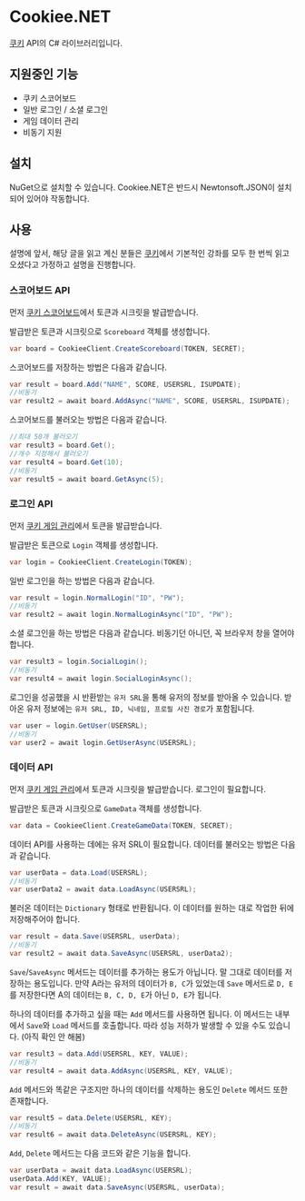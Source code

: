 # Cookiee.NET
[쿠키](https://www.cookiee.net/) API의 C# 라이브러리입니다.

## 지원중인 기능
- 쿠키 스코어보드
- 일반 로그인 / 소셜 로그인
- 게임 데이터 관리
- 비동기 지원

## 설치
NuGet으로 설치할 수 있습니다. Cookiee.NET은 반드시 Newtonsoft.JSON이 설치되어 있어야 작동합니다.

## 사용

설명에 앞서, 해당 글을 읽고 계신 분들은 [쿠키](https://www.cookiee.net/)에서 기본적인 강좌를 모두 한 번씩 읽고 오셨다고 가정하고 설명을 진행합니다.

### 스코어보드 API
먼저 [쿠키 스코어보드](https://www.cookiee.net/gmscore)에서 토큰과 시크릿을 발급받습니다.

발급받은 토큰과 시크릿으로 `Scoreboard` 객체를 생성합니다.
```c#
var board = CookieeClient.CreateScoreboard(TOKEN, SECRET);
```

스코어보드를 저장하는 방법은 다음과 같습니다.
```c#
var result = board.Add("NAME", SCORE, USERSRL, ISUPDATE);
//비동기
var result2 = await board.AddAsync("NAME", SCORE, USERSRL, ISUPDATE);
```

스코어보드를 불러오는 방법은 다음과 같습니다.
```c#
//최대 50개 불러오기
var result3 = board.Get();
//개수 지정해서 불러오기
var result4 = board.Get(10);
//비동기
var result5 = await board.GetAsync(5);
```

### 로그인 API
먼저 [쿠키 게임 관리](https://www.cookiee.net/gmdata)에서 토큰을 발급받습니다.

발급받은 토큰으로 `Login` 객체를 생성합니다.
```c#
var login = CookieeClient.CreateLogin(TOKEN);
```

일반 로그인을 하는 방법은 다음과 같습니다.
```c#
var result = login.NormalLogin("ID", "PW");
//비동기
var result2 = await login.NormalLoginAsync("ID", "PW");
```

소셜 로그인을 하는 방법은 다음과 같습니다. 비동기던 아니던, 꼭 브라우저 창을 열어야 합니다.
```c#
var result3 = login.SocialLogin();
//비동기
var result4 = await login.SocialLoginAsync();
```

로그인을 성공했을 시 반환받는 `유저 SRL`을 통해 유저의 정보를 받아올 수 있습니다. 받아온 유저 정보에는 `유저 SRL, ID, 닉네임, 프로필 사진 경로`가 포함됩니다.
```c#
var user = login.GetUser(USERSRL);
//비동기
var user2 = await login.GetUserAsync(USERSRL);
```

### 데이터 API
먼저 [쿠키 게임 관리](https://www.cookiee.net/gmdata)에서 토큰과 시크릿을 발급받습니다. 로그인이 필요합니다.

발급받은 토큰과 시크릿으로 `GameData` 객체를 생성합니다.
```c#
var data = CookieeClient.CreateGameData(TOKEN, SECRET);
```

데이터 API를 사용하는 데에는 유저 SRL이 필요합니다. 데이터를 불러오는 방법은 다음과 같습니다.
```c#
var userData = data.Load(USERSRL);
//비동기
var userData2 = await data.LoadAsync(USERSRL);
```

불러온 데이터는 `Dictionary` 형태로 반환됩니다. 이 데이터를 원하는 대로 작업한 뒤에 저장해주어야 합니다.
```c#
var result = data.Save(USERSRL, userData);
//비동기
var result2 = await data.SaveAsync(USERSRL, userData2);
```

`Save`/`SaveAsync` 메서드는 데이터를 추가하는 용도가 아닙니다. 말 그대로 데이터를 저장하는 용도입니다. 만약 A라는 유저의 데이터가 `B, C`가 있었는데 `Save` 메서드로 `D, E`를 저장한다면 A의 데이터는 `B, C, D, E`가 아닌 `D, E`가 됩니다.

하나의 데이터를 추가하고 싶을 때는 `Add` 메서드를 사용하면 됩니다. 이 메서드는 내부에서 `Save`와 `Load` 메서드를 호출합니다. 따라 성능 저하가 발생할 수 있을 수도 있습니다. (아직 확인 안 해봄)
```c#
var result3 = data.Add(USERSRL, KEY, VALUE);
//비동기
var result4 = await data.AddAsync(USERSRL, KEY, VALUE);
```

`Add` 메서드와 똑같은 구조지만 하나의 데이터를 삭제하는 용도인 `Delete` 메서드 또한 존재합니다.
```c#
var result5 = data.Delete(USERSRL, KEY);
//비동기
var result6 = await data.DeleteAsync(USERSRL, KEY);
```

`Add`, `Delete` 메서드는 다음 코드와 같은 기능을 합니다.
```c#
var userData = await data.LoadAsync(USERSRL);
userData.Add(KEY, VALUE);
var result = await data.SaveAsync(USERSRL, userData);
```

